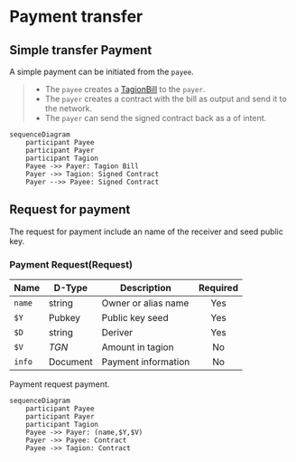 # Payment transfer

## Simple transfer Payment
A simple payment can be initiated from the `payee`.

> - The `payee` creates a [TagionBill](/tech/protocols/transactions/Bill) to the `payer`.
> - The `payer` creates a contract with the bill as output and send it to the network.
> - The `payer`  can send the signed contract back as a of intent.

```mermaid
sequenceDiagram
    participant Payee
    participant Payer 
    participant Tagion
    Payee ->> Payer: Tagion Bill
    Payer ->> Tagion: Signed Contract
    Payer -->> Payee: Signed Contract
```


## Request for payment
The request for payment include an name of the receiver and seed public key.

### Payment Request(Request)

| Name        | D-Type       | Description            | Required  |
| ----------- | ------------ | ---------------------- | :-------: |
| `name`      | string       | Owner or alias name    | Yes       |
| `$Y`        | Pubkey       | Public key seed        | Yes       |
| `$D`        | string       | Deriver                | Yes       |
| `$V`        | $TGN$        | Amount in tagion       | No        |
| `info`      | Document     | Payment information    | No        |


Payment request payment.

```mermaid
sequenceDiagram
    participant Payee
    participant Payer 
    participant Tagion
    Payee ->> Payer: (name,$Y,$V)
    Payer ->> Payee: Contract
    Payee ->> Tagion: Contract
```
